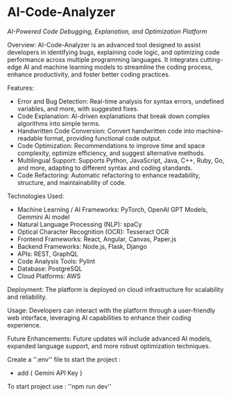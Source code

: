 AI-Code-Analyzer
=

*AI-Powered Code Debugging, Explanation, and Optimization Platform*

Overview:
AI-Code-Analyzer is an advanced tool designed to assist developers in identifying bugs, explaining code logic, and optimizing code performance across multiple programming languages. It integrates cutting-edge AI and machine learning models to streamline the coding process, enhance productivity, and foster better coding practices.

Features:

- Error and Bug Detection: Real-time analysis for syntax errors, undefined variables, and more, with suggested fixes.
- Code Explanation: AI-driven explanations that break down complex algorithms into simple terms.
- Handwritten Code Conversion: Convert handwritten code into machine-readable format, providing functional code output.
- Code Optimization: Recommendations to improve time and space complexity, optimize efficiency, and suggest alternative methods.
- Multilingual Support: Supports Python, JavaScript, Java, C++, Ruby, Go, and more, adapting to different syntax and coding standards.
- Code Refactoring: Automatic refactoring to enhance readability, structure, and maintainability of code.

Technologies Used:

- Machine Learning / AI Frameworks: PyTorch, OpenAI GPT Models, Gemmini Ai model
- Natural Language Processing (NLP): spaCy
- Optical Character Recognition (OCR): Tesseract OCR
- Frontend Frameworks: React, Angular, Canvas, Paper.js
- Backend Frameworks: Node.js, Flask, Django
- APIs: REST, GraphQL
- Code Analysis Tools: Pylint
- Database: PostgreSQL
- Cloud Platforms: AWS

Deployment:
The platform is deployed on cloud infrastructure for scalability and reliability.

Usage:
Developers can interact with the platform through a user-friendly web interface, leveraging AI capabilities to enhance their coding experience.

Future Enhancements:
Future updates will include advanced AI models, expanded language support, and more robust optimization techniques.

Create a ''.env'' file to start the project :
- add { Gemini API Key }

To start project use :
''npm run dev''
